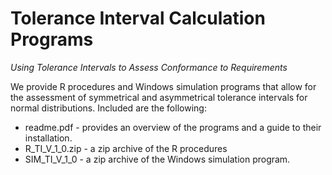 # Tolerance Interval Calculation Programs
*Using Tolerance Intervals to Assess Conformance to Requirements*

We provide R procedures and Windows simulation programs that allow for the assessment of symmetrical and asymmetrical tolerance intervals for normal distributions. Included are the following:

- readme.pdf - provides an overview of the programs and a guide to their installation.
- R_TI_V_1_0.zip - a zip archive of the R procedures
- SIM_TI_V_1_0 - a zip archive of the Windows simulation program.


